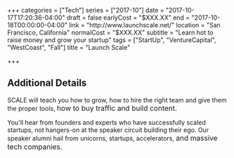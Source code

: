 +++
categories = ["Tech"]
series = ["2017-10"]
date = "2017-10-17T17:20:36-04:00"
draft = false
earlyCost = "$XXX.XX"
end = "2017-10-18T00:00:00-04:00"
link = "http://www.launchscale.net/"
location = "San Francisco, California"
normalCost = "$XXX.XX"
subtitle = "Learn hot to raise money and grow your startup"
tags = ["StartUp", "VentureCapital", "WestCoast", "Fall"]
title = "Launch Scale"

+++
<!--more-->

## Additional Details

SCALE will teach you how to grow, how to hire the right team and give them the proper tools, <span style="font-size: 1rem;">how to buy traffic and build content.</span>

You'll hear from founders and experts who have successfully scaled startups, not hangers-on at the speaker circuit building their ego. Our speaker alumni hail from unicorns, startups, accelerators, <span style="font-size: 1rem;">and massive tech companies.</span>